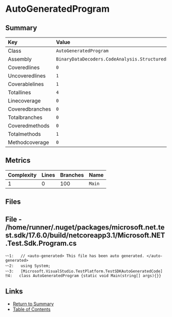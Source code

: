 ﻿# AutoGeneratedProgram

## Summary

| Key             | Value                                                 |
| :-------------- | :---------------------------------------------------- |
| Class           | `AutoGeneratedProgram`                                |
| Assembly        | `BinaryDataDecoders.CodeAnalysis.StructuredLog.Tests` |
| Coveredlines    | `0`                                                   |
| Uncoveredlines  | `1`                                                   |
| Coverablelines  | `1`                                                   |
| Totallines      | `4`                                                   |
| Linecoverage    | `0`                                                   |
| Coveredbranches | `0`                                                   |
| Totalbranches   | `0`                                                   |
| Coveredmethods  | `0`                                                   |
| Totalmethods    | `1`                                                   |
| Methodcoverage  | `0`                                                   |

## Metrics

| Complexity | Lines | Branches | Name    |
| :--------- | :---- | :------- | :------ |
| 1          | 0     | 100      | `Main`  |

## Files

## File - /home/runner/.nuget/packages/microsoft.net.test.sdk/17.6.0/build/netcoreapp3.1/Microsoft.NET.Test.Sdk.Program.cs

```CSharp
〰1:   // <auto-generated> This file has been auto generated. </auto-generated>
〰2:   using System;
〰3:   [Microsoft.VisualStudio.TestPlatform.TestSDKAutoGeneratedCode]
‼4:   class AutoGeneratedProgram {static void Main(string[] args){}}
```

## Links

* [Return to Summary](Summary.md)
* [Table of Contents](../TOC.md)

